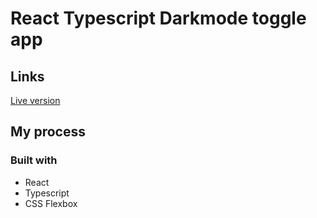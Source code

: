 # React Typescript Darkmode toggle app


## Links
[Live version](https://ts-react-darkmode.netlify.app/)

## My process
### Built with

- React
- Typescript
- CSS Flexbox
